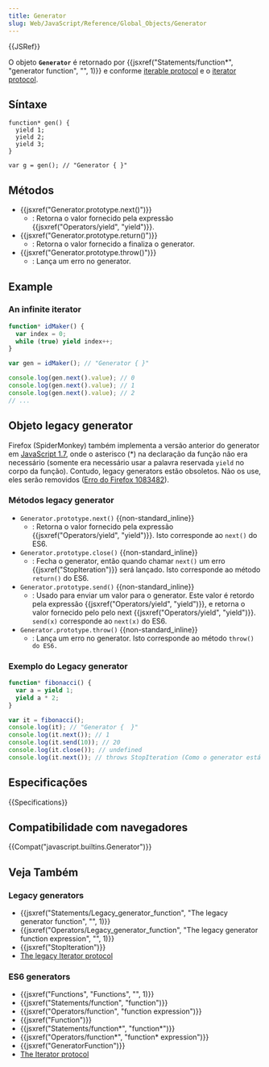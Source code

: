 ```yaml
---
title: Generator
slug: Web/JavaScript/Reference/Global_Objects/Generator
---
```


{{JSRef}}

O objeto **`Generator`** é retornado por {{jsxref("Statements/function*", "generator function", "", 1)}} e conforme [iterable protocol](/pt-BR/docs/Web/JavaScript/Reference/Iteration_protocols#iterable) e o [iterator protocol](/pt-BR/docs/Web/JavaScript/Reference/Iteration_protocols#iterator).

## Síntaxe

```
function* gen() {
  yield 1;
  yield 2;
  yield 3;
}

var g = gen(); // "Generator { }"
```

## Métodos

- {{jsxref("Generator.prototype.next()")}}
  - : Retorna o valor fornecido pela expressão {{jsxref("Operators/yield", "yield")}}.
- {{jsxref("Generator.prototype.return()")}}
  - : Retorna o valor fornecido a finaliza o generator.
- {{jsxref("Generator.prototype.throw()")}}
  - : Lança um erro no generator.

## Example

### An infinite iterator

```js
function* idMaker() {
  var index = 0;
  while (true) yield index++;
}

var gen = idMaker(); // "Generator { }"

console.log(gen.next().value); // 0
console.log(gen.next().value); // 1
console.log(gen.next().value); // 2
// ...
```

## Objeto legacy generator

Firefox (SpiderMonkey) também implementa a versão anterior do generator em [JavaScript 1.7](/pt-BR/docs/Web/JavaScript/New_in_JavaScript/1.7), onde o asterisco (\*) na declaração da função não era necessário (somente era necessário usar a palavra reservada `yield` no corpo da função). Contudo, legacy generators estão obsoletos. Não os use, eles serão removidos ([Erro do Firefox 1083482](https://bugzil.la/1083482)).

### Métodos legacy generator

- `Generator.prototype.next()` {{non-standard_inline}}
  - : Retorna o valor fornecido pela expressão {{jsxref("Operators/yield", "yield")}}. Isto corresponde ao `next()` do ES6.
- `Generator.prototype.close()` {{non-standard_inline}}
  - : Fecha o generator, então quando chamar `next()` um erro {{jsxref("StopIteration")}} será lançado. Isto corresponde ao método `return()` do ES6.
- `Generator.prototype.send()` {{non-standard_inline}}
  - : Usado para enviar um valor para o generator. Este valor é retordo pela expressão {{jsxref("Operators/yield", "yield")}}, e retorna o valor fornecido pelo pelo next {{jsxref("Operators/yield", "yield")}}. `send(x)` corresponde ao `next(x)` do ES6.
- `Generator.prototype.throw()` {{non-standard_inline}}
  - : Lança um erro no generator. Isto corresponde ao método `throw() do ES6.`

### Exemplo do Legacy generator

```js
function* fibonacci() {
  var a = yield 1;
  yield a * 2;
}

var it = fibonacci();
console.log(it); // "Generator {  }"
console.log(it.next()); // 1
console.log(it.send(10)); // 20
console.log(it.close()); // undefined
console.log(it.next()); // throws StopIteration (Como o generator está fechado)
```

## Especificações

{{Specifications}}

## Compatibilidade com navegadores

{{Compat("javascript.builtins.Generator")}}

## Veja Também

### Legacy generators

- {{jsxref("Statements/Legacy_generator_function", "The legacy generator function", "", 1)}}
- {{jsxref("Operators/Legacy_generator_function", "The legacy generator function expression", "", 1)}}
- {{jsxref("StopIteration")}}
- [The legacy Iterator protocol](/pt-BR/docs/Web/JavaScript/Reference/Deprecated_and_obsolete_features/The_legacy_Iterator_protocol)

### ES6 generators

- {{jsxref("Functions", "Functions", "", 1)}}
- {{jsxref("Statements/function", "function")}}
- {{jsxref("Operators/function", "function expression")}}
- {{jsxref("Function")}}
- {{jsxref("Statements/function*", "function*")}}
- {{jsxref("Operators/function*", "function* expression")}}
- {{jsxref("GeneratorFunction")}}
- [The Iterator protocol](/pt-BR/docs/Web/JavaScript/Guide/The_Iterator_protocol)
